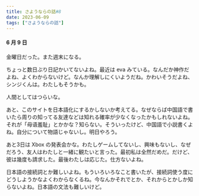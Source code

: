 ```yaml
---
title: さようならの話#8
date: 2023-06-09
tags: ["さようならの話"]
---
```


#### 6 月 9 日

金曜日だった。また週末になる。

ちょっと数日ぶり日記かいてないよね。最近は eva みている。なんだか神作だよね、よくわからないけど。なんか理解しにくいようだね。かわいそうだよね、シンジくんは。わたしもそうかも。

人間としてはつらいな。

あと、このサイトを日本語化にするかしないか考えてる。なぜならば中国語で書いたら周りの知ってる友達などは知れる確率が少なくなったかもしれないよね。それが「<span name="heimu" title="你知道的太多了">母语羞耻</span>」とかかな？知らない。そういったけど、中国語で小説書くよね。自分について物語じゃないし。明日やろう。

あと3日は Xbox の発表会かな。わたしゲームしてないし、興味もないし、なぜだろう、友人はわたしと一緒に観たいと言った。最初私は全然だめだ。だけど、彼は幾度も請求した。最後わたしは応じた。仕方ないよね。

日本語の接続詞とか難しいよね。もういろいろなこと書いたが、接続詞使う度にどうしようかなよくわからなくるね。今なんかそれでとか、それからとかしか知らないよね。日本語の文法も難しいけど。





